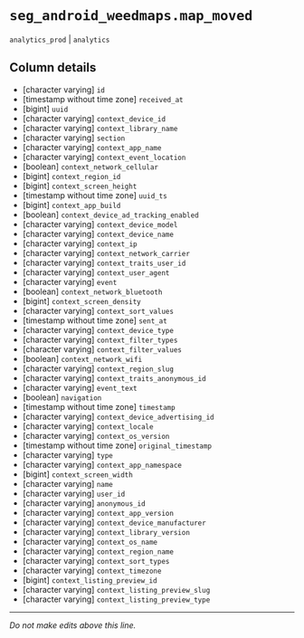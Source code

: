 # `seg_android_weedmaps.map_moved`
`analytics_prod` | `analytics`

## Column details
* [character varying] `id`
* [timestamp without time zone] `received_at`
* [bigint]    `uuid`
* [character varying] `context_device_id`
* [character varying] `context_library_name`
* [character varying] `section`
* [character varying] `context_app_name`
* [character varying] `context_event_location`
* [boolean]   `context_network_cellular`
* [bigint]    `context_region_id`
* [bigint]    `context_screen_height`
* [timestamp without time zone] `uuid_ts`
* [bigint]    `context_app_build`
* [boolean]   `context_device_ad_tracking_enabled`
* [character varying] `context_device_model`
* [character varying] `context_device_name`
* [character varying] `context_ip`
* [character varying] `context_network_carrier`
* [character varying] `context_traits_user_id`
* [character varying] `context_user_agent`
* [character varying] `event`
* [boolean]   `context_network_bluetooth`
* [bigint]    `context_screen_density`
* [character varying] `context_sort_values`
* [timestamp without time zone] `sent_at`
* [character varying] `context_device_type`
* [character varying] `context_filter_types`
* [character varying] `context_filter_values`
* [boolean]   `context_network_wifi`
* [character varying] `context_region_slug`
* [character varying] `context_traits_anonymous_id`
* [character varying] `event_text`
* [boolean]   `navigation`
* [timestamp without time zone] `timestamp`
* [character varying] `context_device_advertising_id`
* [character varying] `context_locale`
* [character varying] `context_os_version`
* [timestamp without time zone] `original_timestamp`
* [character varying] `type`
* [character varying] `context_app_namespace`
* [bigint]    `context_screen_width`
* [character varying] `name`
* [character varying] `user_id`
* [character varying] `anonymous_id`
* [character varying] `context_app_version`
* [character varying] `context_device_manufacturer`
* [character varying] `context_library_version`
* [character varying] `context_os_name`
* [character varying] `context_region_name`
* [character varying] `context_sort_types`
* [character varying] `context_timezone`
* [bigint]    `context_listing_preview_id`
* [character varying] `context_listing_preview_slug`
* [character varying] `context_listing_preview_type`

-------------------------------------------------------------------------------
*Do not make edits above this line.*
